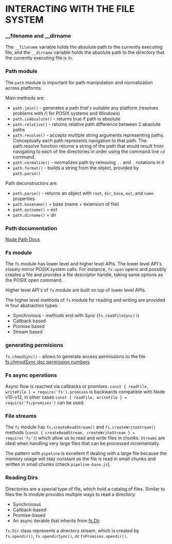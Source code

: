 # INTERACTING WITH THE FILE SYSTEM

### __filename and __dirname

The `__filename` variable holds the absolute path to the currently executing file, and the `__dirname` variable holds the absolute path to the directory that the currently executing file is in.

### Path module

The `path` module is important for path manipulation and normalization across platforms.<br>

Main methods are:
- `path.join()` - generates a path that's suitable any platform (resolves problems with /\ for POSIX systems and Windows)
- `path.isAbsolute()` - returns true if path is absolute
- `path.relative()` - returns relative path difference between 2 absolute paths
- `path.resolve()` - accepts multiple string arguments representing paths. Conceptually each path represents navigation to that path. The path.resolve function returns a string of the path that would result from navigating to each of the directories in order using the command line `cd` command.
- `path.normalize()` - normalizes path by removing `..` and `.` notations in it
- `path.format()` - builds a string from the object, provided by `path.parse()`

Path deconstructors are:
- `path.parse()` - returns an object with `root`, `dir`, `base`, `ext`, and `name` properties
- `path.basename()` = base (name + extension of file)
- `path.extname()` = ext
- `path.dirname()` = dir

### Path documentation

[Node Path Docs](https://nodejs.org/dist/latest-v16.x/docs/api/path.html)

### Fs module

The `fs` module has lower level and higher level APIs. The lower level API's closely mirror POSIX system calls. For instance, `fs.open` opens and possibly creates a file and provides a file descriptor handle, taking same options as the POSIX open command.<br>

Higher level API's of `fs` module are built on top of lower level APIs.

The higher level methods of `fs` module for reading and writing are provided in four abstraction types:

- Synchronous - methods end with Sync (`fs.readFileSync()`)
- Callback based
- Promise based
- Stream based

### generating permisions
`fs.chmodSync()` - allows to generate access permissions to the file [fs.chmodSync doc permission numbers](https://nodejs.org/dist/latest-v16.x/docs/api/fs.html#fs_fs_fchmodsync_fd_mode)

### Fs async operations

Async flow is reached via callbacks or promises. `const { readFile, writeFile } = require('fs').promises` is backwards compatible with Node v10-v12, in other cases `const { readFile, writeFile } =  require('fs/promises')` can be used.

### File streams

The `fs` module has `fs.createReadStream()` and `fs.createWriteStream()` methods (`const { createReadStream, createWriteStream } = require('fs')`) which allow us to read and write files in chunks. `Streams` are ideal when handling very large files that can be processed incrementally.<br>

The pattern with `pipeline` is excellent if dealing with a large file because the memory usage will stay constant as the file is read in small chunks and written in small chunks (check `pipeline-base.js`).

### Reading Dirs

Directories are a special type of file, which hold a catalog of files. Similar to files the fs module provides multiple ways to read a directory:

- Synchronous
- Callback-based
- Promise-based
- An async iterable that inherits from [fs.Dir](https://nodejs.org/dist/latest-v16.x/docs/api/fs.html#class-fsdir)

`fs.Dir` class represents a directory stream, which is created by `fs.opendir()`, `fs.opendirSync()`, or `fsPromises.opendir()`.